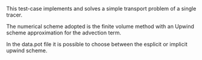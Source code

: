 

This test-case implements and solves a simple transport problem of a single tracer.

The numerical scheme adopted is the finite volume method with an Upwind scheme approximation for the advection term.

In the data.pot file it is possible to choose between the esplicit or implicit upwind scheme.

